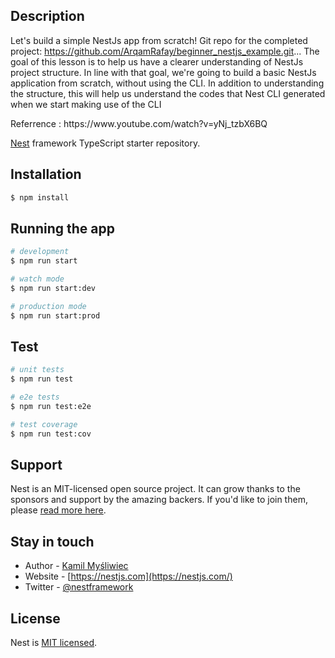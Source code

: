 
  
## Description
Let's build a simple NestJs app from scratch!
Git repo for the completed project: https://github.com/ArqamRafay/beginner_nestjs_example.git...
The goal of this lesson is to help us have a clearer understanding of NestJs project structure.
In line with that goal, we're going to build a basic NestJs application from scratch, without using the CLI. In addition to understanding the structure, this will help us understand the codes that Nest CLI generated when we start making use of the CLI
</p>
<p> Referrence :  https://www.youtube.com/watch?v=yNj_tzbX6BQ</p>

[Nest](https://github.com/nestjs/nest) framework TypeScript starter repository.

## Installation

```bash
$ npm install
```

## Running the app

```bash
# development
$ npm run start

# watch mode
$ npm run start:dev

# production mode
$ npm run start:prod
```

## Test

```bash
# unit tests
$ npm run test

# e2e tests
$ npm run test:e2e

# test coverage
$ npm run test:cov
```

## Support

Nest is an MIT-licensed open source project. It can grow thanks to the sponsors and support by the amazing backers. If you'd like to join them, please [read more here](https://docs.nestjs.com/support).

## Stay in touch

- Author - [Kamil Myśliwiec](https://kamilmysliwiec.com)
- Website - [https://nestjs.com](https://nestjs.com/)
- Twitter - [@nestframework](https://twitter.com/nestframework)

## License

Nest is [MIT licensed](LICENSE).
